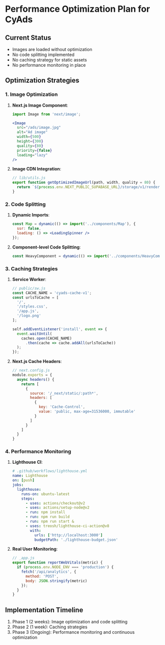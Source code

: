 # Performance Optimization Plan for CyAds

## Current Status
- Images are loaded without optimization
- No code splitting implemented
- No caching strategy for static assets
- No performance monitoring in place

## Optimization Strategies

### 1. Image Optimization
1. **Next.js Image Component**:
   ```jsx
   import Image from 'next/image';

   <Image
     src="/ads/image.jpg"
     alt="Ad image"
     width={500}
     height={300}
     quality={80}
     priority={false}
     loading="lazy"
   />
   ```

2. **Image CDN Integration**:
   ```js
   // lib/utils.js
   export function getOptimizedImageUrl(path, width, quality = 80) {
     return `${process.env.NEXT_PUBLIC_SUPABASE_URL}/storage/v1/render/image/public/${path}?width=${width}&quality=${quality}`;
   }
   ```

### 2. Code Splitting
1. **Dynamic Imports**:
   ```jsx
   const Map = dynamic(() => import('../components/Map'), {
     ssr: false,
     loading: () => <LoadingSpinner />
   });
   ```

2. **Component-level Code Splitting**:
   ```jsx
   const HeavyComponent = dynamic(() => import('../components/HeavyComponent'));
   ```

### 3. Caching Strategies
1. **Service Worker**:
   ```js
   // public/sw.js
   const CACHE_NAME = 'cyads-cache-v1';
   const urlsToCache = [
     '/',
     '/styles.css',
     '/app.js',
     '/logo.png'
   ];

   self.addEventListener('install', event => {
     event.waitUntil(
       caches.open(CACHE_NAME)
         .then(cache => cache.addAll(urlsToCache))
     );
   });
   ```

2. **Next.js Cache Headers**:
   ```js
   // next.config.js
   module.exports = {
     async headers() {
       return [
         {
           source: '/_next/static/:path*',
           headers: [
             {
               key: 'Cache-Control',
               value: 'public, max-age=31536000, immutable'
             }
           ]
         }
       ]
     }
   }
   ```

### 4. Performance Monitoring
1. **Lighthouse CI**:
   ```yaml
   # .github/workflows/lighthouse.yml
   name: Lighthouse
   on: [push]
   jobs:
     lighthouse:
       runs-on: ubuntu-latest
       steps:
         - uses: actions/checkout@v2
         - uses: actions/setup-node@v2
         - run: npm install
         - run: npm run build
         - run: npm run start &
         - uses: treosh/lighthouse-ci-action@v8
           with:
             urls: ['http://localhost:3000']
             budgetPath: './lighthouse-budget.json'
   ```

2. **Real User Monitoring**:
   ```js
   // _app.js
   export function reportWebVitals(metric) {
     if (process.env.NODE_ENV === 'production') {
       fetch('/api/analytics', {
         method: 'POST',
         body: JSON.stringify(metric)
       });
     }
   }
   ```

## Implementation Timeline
1. Phase 1 (2 weeks): Image optimization and code splitting
2. Phase 2 (1 week): Caching strategies
3. Phase 3 (Ongoing): Performance monitoring and continuous optimization
